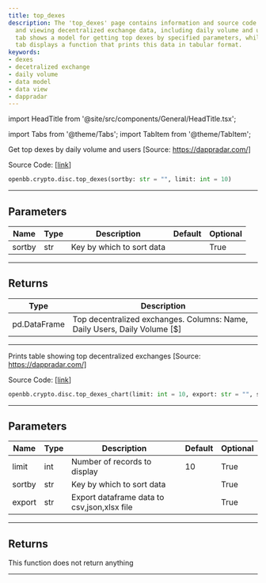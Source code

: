 ```yaml
---
title: top_dexes
description: The 'top_dexes' page contains information and source code for obtaining
  and viewing decentralized exchange data, including daily volume and users. The first
  tab shows a model for getting top dexes by specified parameters, while the second
  tab displays a function that prints this data in tabular format.
keywords:
- dexes
- decetralized exchange
- daily volume
- data model
- data view
- dappradar
---
```


import HeadTitle from '@site/src/components/General/HeadTitle.tsx';

<HeadTitle title="crypto.disc.top_dexes - Reference | OpenBB SDK Docs" />

import Tabs from '@theme/Tabs';
import TabItem from '@theme/TabItem';

<Tabs>
<TabItem value="model" label="Model" default>

Get top dexes by daily volume and users [Source: https://dappradar.com/]

Source Code: [[link](https://github.com/OpenBB-finance/OpenBB/tree/main/openbb_terminal/cryptocurrency/discovery/dappradar_model.py#L124)]

```python
openbb.crypto.disc.top_dexes(sortby: str = "", limit: int = 10)
```

---

## Parameters

| Name | Type | Description | Default | Optional |
| ---- | ---- | ----------- | ------- | -------- |
| sortby | str | Key by which to sort data |  | True |


---

## Returns

| Type | Description |
| ---- | ----------- |
| pd.DataFrame | Top decentralized exchanges. Columns: Name, Daily Users, Daily Volume [$] |
---

</TabItem>
<TabItem value="view" label="Chart">

Prints table showing top decentralized exchanges [Source: https://dappradar.com/]

Source Code: [[link](https://github.com/OpenBB-finance/OpenBB/tree/main/openbb_terminal/cryptocurrency/discovery/dappradar_view.py#L97)]

```python
openbb.crypto.disc.top_dexes_chart(limit: int = 10, export: str = "", sortby: str = "")
```

---

## Parameters

| Name | Type | Description | Default | Optional |
| ---- | ---- | ----------- | ------- | -------- |
| limit | int | Number of records to display | 10 | True |
| sortby | str | Key by which to sort data |  | True |
| export | str | Export dataframe data to csv,json,xlsx file |  | True |


---

## Returns

This function does not return anything

---

</TabItem>
</Tabs>
